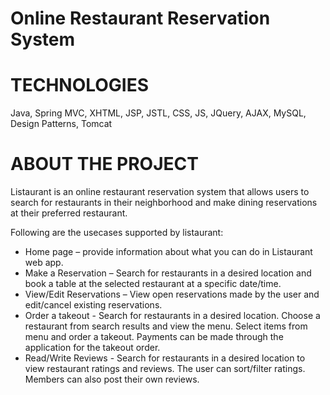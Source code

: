 # Online Restaurant Reservation System


# TECHNOLOGIES
Java, Spring MVC, XHTML, JSP, JSTL, CSS, JS, JQuery, AJAX, MySQL, Design Patterns, Tomcat

# ABOUT THE PROJECT
Listaurant is an online restaurant reservation system that allows users to search for restaurants 
in their neighborhood and make dining reservations at their preferred restaurant.

Following are the usecases supported by listaurant:
* Home page – provide information about what you can do in Listaurant web app.
* Make a Reservation – Search for restaurants in a desired location and book a table at the selected restaurant at a specific date/time. 
* View/Edit Reservations – View open reservations made by the user and edit/cancel existing reservations. 
* Order a takeout - Search for restaurants in a desired location. Choose a restaurant from search results 
and view the menu. Select items from menu and order a takeout. Payments can be made through the application for the takeout order.
* Read/Write Reviews - Search for restaurants in a desired location to view restaurant ratings and reviews. 
The user can sort/filter ratings. Members can also post their own reviews.


